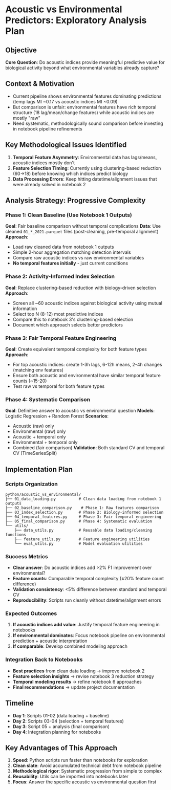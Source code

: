 # Acoustic vs Environmental Predictors: Exploratory Analysis Plan

## Objective
**Core Question**: Do acoustic indices provide meaningful predictive value for biological activity beyond what environmental variables already capture?

## Context & Motivation
- Current pipeline shows environmental features dominating predictions (temp lags MI ~0.17 vs acoustic indices MI ~0.09)
- But comparison is unfair: environmental features have rich temporal structure (18 lag/mean/change features) while acoustic indices are mostly "raw"
- Need systematic, methodologically sound comparison before investing in notebook pipeline refinements

## Key Methodological Issues Identified
1. **Temporal Feature Asymmetry**: Environmental data has lags/means, acoustic indices mostly don't
2. **Feature Selection Timing**: Currently using clustering-based reduction (60→18) before knowing which indices predict biology
3. **Data Processing Errors**: Keep hitting datetime/alignment issues that were already solved in notebook 2

## Analysis Strategy: Progressive Complexity

### Phase 1: Clean Baseline (Use Notebook 1 Outputs)
**Goal**: Fair baseline comparison without temporal complications
**Data**: Use cleaned `01_*_2021.parquet` files (post-cleaning, pre-temporal alignment)
**Approach**: 
- Load raw cleaned data from notebook 1 outputs
- Simple 2-hour aggregation matching detection intervals
- Compare raw acoustic indices vs raw environmental variables
- **No temporal features initially** - just current conditions

### Phase 2: Activity-Informed Index Selection  
**Goal**: Replace clustering-based reduction with biology-driven selection
**Approach**:
- Screen all ~60 acoustic indices against biological activity using mutual information
- Select top N (8-12) most predictive indices
- Compare this to notebook 3's clustering-based selection
- Document which approach selects better predictors

### Phase 3: Fair Temporal Feature Engineering
**Goal**: Create equivalent temporal complexity for both feature types
**Approach**:
- For top acoustic indices: create 1-3h lags, 6-12h means, 2-4h changes (matching env features)
- Ensure both acoustic and environmental have similar temporal feature counts (~15-20)
- Test raw vs temporal for both feature types

### Phase 4: Systematic Comparison
**Goal**: Definitive answer to acoustic vs environmental question
**Models**: Logistic Regression + Random Forest
**Scenarios**:
- Acoustic (raw) only
- Environmental (raw) only
- Acoustic + temporal only
- Environmental + temporal only  
- Combined (fair comparison)
**Validation**: Both standard CV and temporal CV (TimeSeriesSplit)

## Implementation Plan

### Scripts Organization
```
python/acoustic_vs_environmental/
├── 01_data_loading.py          # Clean data loading from notebook 1 outputs
├── 02_baseline_comparison.py    # Phase 1: Raw features comparison
├── 03_index_selection.py       # Phase 2: Biology-informed selection
├── 04_temporal_features.py     # Phase 3: Fair temporal engineering  
├── 05_final_comparison.py      # Phase 4: Systematic evaluation
└── utils/
    ├── data_utils.py           # Reusable data loading/cleaning functions
    ├── feature_utils.py        # Feature engineering utilities
    └── eval_utils.py           # Model evaluation utilities
```

### Success Metrics
- **Clear answer**: Do acoustic indices add >2% F1 improvement over environmental?
- **Feature counts**: Comparable temporal complexity (±20% feature count difference)
- **Validation consistency**: <5% difference between standard and temporal CV
- **Reproducibility**: Scripts run cleanly without datetime/alignment errors

### Expected Outcomes
1. **If acoustic indices add value**: Justify temporal feature engineering in notebooks
2. **If environmental dominates**: Focus notebook pipeline on environmental prediction + acoustic interpretation
3. **If comparable**: Develop combined modeling approach

### Integration Back to Notebooks
- **Best practices** from clean data loading → improve notebook 2
- **Feature selection insights** → revise notebook 3 reduction strategy  
- **Temporal modeling results** → refine notebook 6 approaches
- **Final recommendations** → update project documentation

## Timeline
- **Day 1**: Scripts 01-02 (data loading + baseline)
- **Day 2**: Scripts 03-04 (selection + temporal features)  
- **Day 3**: Script 05 + analysis (final comparison)
- **Day 4**: Integration planning for notebooks

## Key Advantages of This Approach
1. **Speed**: Python scripts run faster than notebooks for exploration
2. **Clean slate**: Avoid accumulated technical debt from notebook pipeline
3. **Methodological rigor**: Systematic progression from simple to complex
4. **Reusability**: Utils can be imported into notebooks later
5. **Focus**: Answer the specific acoustic vs environmental question first